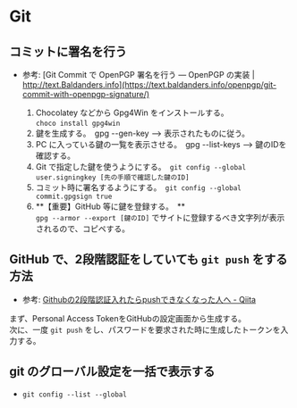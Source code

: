 # Git

## コミットに署名を行う
* 参考: [Git Commit で OpenPGP 署名を行う — OpenPGP の実装 | http://text.Baldanders.info](https://text.baldanders.info/openpgp/git-commit-with-openpgp-signature/)

    1. Chocolatey などから Gpg4Win をインストールする。  
        `choco install gpg4win`  
    1. 鍵を生成する。 gpg --gen-key --> 表示されたものに従う。  
    1. PC に入っている鍵の一覧を表示させる。 gpg --list-keys --> 鍵のIDを確認する。  
    1. Git で指定した鍵を使うようにする。 `git config --global user.signingkey [先の手順で確認した鍵のID]`  
    1. コミット時に署名するようにする。 `git config --global commit.gpgsign true`  
    1. **【重要】GitHub 等に鍵を登録する。 **  
        `gpg --armor --export [鍵のID]` でサイトに登録するべき文字列が表示されるので、コピペする。  

## GitHub で、2段階認証をしていても `git push` をする方法
* 参考: [Githubの2段階認証入れたらpushできなくなった人へ - Qiita](https://qiita.com/cyborg__ninja/items/6efd349370bf5f8bffb2)  

まず、Personal Access TokenをGitHubの設定画面から生成する。  
次に、一度 `git push` をし、パスワードを要求された時に生成したトークンを入力する。

## git のグローバル設定を一括で表示する
* `git config --list --global`